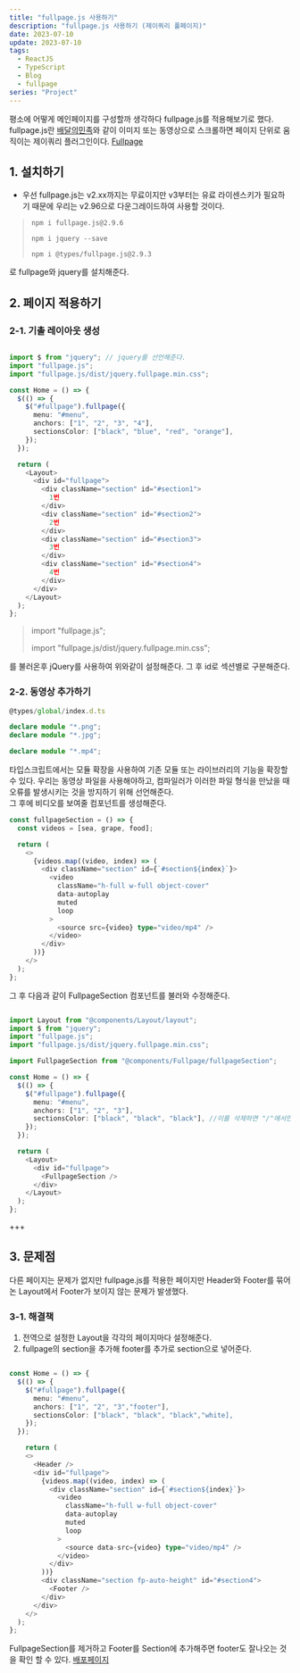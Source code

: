 ```yaml
---
title: "fullpage.js 사용하기"
description: "fullpage.js 사용하기 (제이쿼리 풀페이지)"
date: 2023-07-10
update: 2023-07-10
tags:
  - ReactJS
  - TypeScript
  - Blog
  - fullpage
series: "Project"
---
```


평소에 어떻게 메인페이지를 구성할까 생각하다 fullpage.js를 적용해보기로 했다.
fullpage.js란 [배달의민족](https://www.baemin.com/?gclid=Cj0KCQjwtamlBhD3ARIsAARoaEy0xD47wHqxZVeHroSIN46fCLVhOgE5aFG9YnxBTtBxCDOj0GCvZskaAuYfEALw_wcB)와 같이 이미지 또는 동영상으로 스크롤하면 페이지 단위로 움직이는 제이쿼리 플러그인이다.
[Fullpage](https://alvarotrigo.com/fullPage/ko/)

## 1. 설치하기

- 우선 fullpage.js는 v2.xx까지는 무료이지만 v3부터는 유료 라이센스키가 필요하기 때문에 우리는 v2.96으로 다운그레이드하여 사용할 것이다.

> `npm i fullpage.js@2.9.6`
>
> `npm i jquery --save`
>
> `npm i @types/fullpage.js@2.9.3`

로 fullpage와 jquery를 설치해준다.

## 2. 페이지 적용하기

### 2-1. 기촐 레이아웃 생성

```Typescript

import $ from "jquery"; // jquery를 선언해준다.
import "fullpage.js";
import "fullpage.js/dist/jquery.fullpage.min.css";

const Home = () => {
  $(() => {
    $("#fullpage").fullpage({
      menu: "#menu",
      anchors: ["1", "2", "3", "4"],
      sectionsColor: ["black", "blue", "red", "orange"],
    });
  });

  return (
    <Layout>
      <div id="fullpage">
        <div className="section" id="#section1">
          1번
        </div>
        <div className="section" id="#section2">
          2번
        </div>
        <div className="section" id="#section3">
          3번
        </div>
        <div className="section" id="#section4">
          4번
        </div>
      </div>
    </Layout>
  );
};
```

> import "fullpage.js";
>
> import "fullpage.js/dist/jquery.fullpage.min.css";

를 불러온후 jQuery를 사용하여 위와같이 설정해준다. 그 후 id로 섹션별로 구분해준다.

### 2-2. 동영상 추가하기

```Typescript
@types/global/index.d.ts

declare module "*.png";
declare module "*.jpg";

declare module "*.mp4";
```

타입스크립트에서는 모듈 확장을 사용하여 기존 모듈 또는 라이브러리의 기능을 확장할 수 있다. 우리는 동영상 파일을 사용해야하고, 컴파일러가 이러한 파일 형식을 만났을 때 오류를 발생시키는 것을 방지하기 위해 선언해준다.
<br/>
그 후에 비디오를 보여줄 컴포넌트를 생성해준다.

```Typescript
const fullpageSection = () => {
  const videos = [sea, grape, food];

  return (
    <>
      {videos.map((video, index) => (
        <div className="section" id={`#section${index}`}>
          <video
            className="h-full w-full object-cover"
            data-autoplay
            muted
            loop
          >
            <source src={video} type="video/mp4" />
          </video>
        </div>
      ))}
    </>
  );
};
```

그 후 다음과 같이 FullpageSection 컴포넌트를 불러와 수정해준다.

```Typescript

import Layout from "@components/Layout/layout";
import $ from "jquery";
import "fullpage.js";
import "fullpage.js/dist/jquery.fullpage.min.css";

import FullpageSection from "@components/Fullpage/fullpageSection";

const Home = () => {
  $(() => {
    $("#fullpage").fullpage({
      menu: "#menu",
      anchors: ["1", "2", "3"],
      sectionsColor: ["black", "black", "black"], //이를 삭제하면 "/"에서만 섹션 이동이 가능하다.
    });
  });

  return (
    <Layout>
      <div id="fullpage">
        <FullpageSection />
      </div>
    </Layout>
  );
};
```

+++

## 3. 문제점

다른 페이지는 문제가 없지만 fullpage.js를 적용한 페이지만 Header와 Footer를 묶어논 Layout에서 Footer가 보이지 않는 문제가 발생했다.

### 3-1. 해결책

1. 전역으로 설정한 Layout을 각각의 페이지마다 설정해준다.
2. fullpage의 section을 추가해 footer를 추가로 section으로 넣어준다.

```Typescript

const Home = () => {
  $(() => {
    $("#fullpage").fullpage({
      menu: "#menu",
      anchors: ["1", "2", "3","footer"],
      sectionsColor: ["black", "black", "black","white],
    });
  });

    return (
    <>
      <Header />
      <div id="fullpage">
        {videos.map((video, index) => (
          <div className="section" id={`#section${index}`}>
            <video
              className="h-full w-full object-cover"
              data-autoplay
              muted
              loop
            >
              <source data-src={video} type="video/mp4" />
            </video>
          </div>
        ))}
        <div className="section fp-auto-height" id="#section4">
          <Footer />
        </div>
      </div>
    </>
  );
};
```

FullpageSection를 제거하고 Footer를 Section에 추가해주면 footer도 잘나오는 것을 확인 할 수 있다.
[배포페이지](https://main--poetic-naiad-703d7b.netlify.app/)
